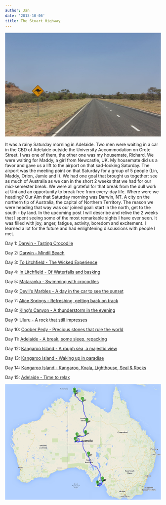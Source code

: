 ```yaml
---
author: Jan
date: '2013-10-06'
title: The Stuart Highway
---
```

![Image](./images/road.jpg)

It was a rainy Saturday morning in Adelaide. Two men were waiting in a car in
the CBD of Adelaide outside the University Accommodation on Grote Street. I was
one of them, the other one was my housemate, Richard. We were waiting for 
Maddy, a girl from Newcastle, UK. My housemate did us a favor and gave us a 
lift to the airport on that sad-looking Saturday. The airport was the meeting
point on that Saturday for a group of 5 people (Lin, Maddy, Orion, Jamie and
I). We had one goal that brought us together: see as much of Australia as we
can in the short 2 weeks that we had for our mid-semester break. We were all
grateful for that break from the dull work at Uni and an opportunity to break
free from every-day life. Where were we heading? Our Aim that Saturday morning
was Darwin, NT. A city on the northern tip of Australia, the capital of
Northern Territory. The reason we were heading that way was our joined goal:
start in the north, get to the south - by land. In the upcoming post I will
describe and relive the 2 weeks that I spent seeing some of the most remarkable
sights I have ever seen. It was filled with joy, anger, fatigue, activity,
boredom and excitement. I learned a lot for the future and had enlightening
discussions with people I met.

Day 1: [Darwin - Tasting Crocodile](../../pages/stuart_highway/day_01/)

Day 2: [Darwin - Mindil Beach](../../pages/stuart_highway/day_02)

Day 3: [To Litchfield - The Wicked Experience](../../pages/stuart_highway/day_03)

Day 4: [In Litchfield - Of Waterfalls and basking](../../pages/stuart_highway/day_04)

Day 5: [Mataranka - Swimming with crocodiles](../../pages/stuart_highway/day_05)

Day 6: [Devil's Marbles - A day in the car to see the sunset](../../pages/stuart_highway/day_06)

Day 7: [Alice Springs - Refreshing, getting back on track](../../pages/stuart_highway/day_07)

Day 8: [King's Canyon - A thunderstorm in the evening](../../pages/stuart_highway/day_08)

Day 9: [Uluru - A rock that still impresses](../../pages/stuart_highway/day_09)

Day 10: [Coober Pedy - Precious stones that rule the world](../../pages/stuart_highway/day_10)

Day 11: [Adelaide - A break, some sleep, repacking](../../pages/stuart_highway/day_11)

Day 12: [Kangaroo Island - A rough sea, a majestic view](../../pages/stuart_highway/day_12)

Day 13: [Kangaroo Island - Waking up in paradise](../../pages/stuart_highway/day_13)

Day 14: [Kangaroo Island - Kangaroo, Koala, Lighthouse, Seal & Rocks](../../pages/stuart_highway/day_14)

Day 15: [Adelaide - Time to relax](../../pages/stuart_highway/day_15)

![Image](./images/map.png)

